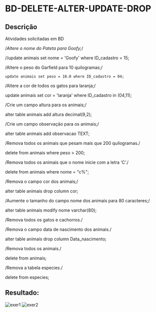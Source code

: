# BD-DELETE-ALTER-UPDATE-DROP
## Descrição
Atividades solicitadas em BD

/*Altere o nome do Pateta para Goofy;*/ 

//update animais set nome = 'Goofy' where ID_cadastro = 15;

/Altere o peso do Garfield para 10 quilogramas;/

```update animais set peso = 10.0 where ID_cadastro = 04;```

/Altere a cor de todos os gatos para laranja;/

update animais set cor = 'laranja' where ID_cadastro in (04,11);

/Crie um campo altura para os animais;/

alter table animais add altura decimal(9,2);

/Crie um campo observação para os animais;/

alter table animais add observacao TEXT;

/Remova todos os animais que pesam mais que 200 quilogramas./

delete from animais where peso > 200;

/Remova todos os animais que o nome inicie com a letra ‘C’./

delete from animais where nome = "c%";

/Remova o campo cor dos animais;/

alter table animais drop column cor;

/Aumente o tamanho do campo nome dos animais para 80 caracteres;/

alter table animais modify nome varchar(80);

/Remova todos os gatos e cachorros./

/Remova o campo data de nascimento dos animais./

alter table animais drop column Data_nascimento;

/Remova todos os animais./

delete from animais;

/Remova a tabela especies./

delete from especies;

## Resultado:
![exer1](https://github.com/Ig0rFA/BD-DELETE-ALTER-UPDATE-DROP/blob/main/Print1.png)
![exer2](https://github.com/Ig0rFA/BD-DELETE-ALTER-UPDATE-DROP/blob/main/Print2.png)



